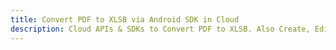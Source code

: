 ---title: Convert PDF to XLSB via Android SDK in Clouddescription: Cloud APIs & SDKs to Convert PDF to XLSB. Also Create, Edit & Render Microsoft Word & OpenOffice documents in the Cloud.---